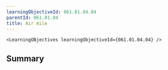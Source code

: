 ```yaml
---
learningObjectiveId: 061.01.04.04
parentId: 061.01.04
title: Air mile
---
```


```tsx eval
<LearningOBjectives learningObjectiveId={061.01.04.04} />
```

## Summary
